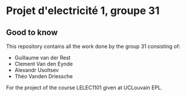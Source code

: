 # Projet d'electricité 1, groupe 31

## Good to know
This repository contains all the work done by the group 31 consisting of:
- Guillaume van der Rest
- Clement Van den Eynde
- Alexandr Usoltsev
- Théo Vanden Driessche

For the project of the course LELEC1101 given at UCLouvain EPL.


